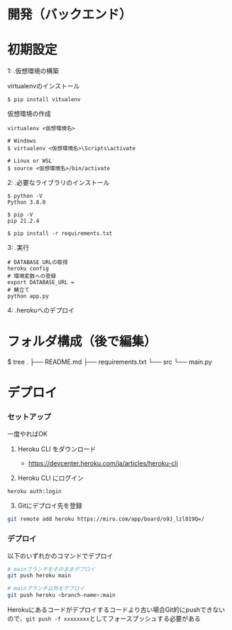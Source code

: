 # 開発（バックエンド）
# 初期設定
1: .仮想環境の構築

virtualenvのインストール
```
$ pip install vitualenv
```

仮想環境の作成
```
virtualenv <仮想環境名>
```
```
# Windows
$ virtualenv <仮想環境名>\Scripts\activate

# Linux or WSL
$ source <仮想環境名>/bin/activate
```
2: .必要なライブラリのインストール
```
$ python -V
Python 3.8.0

$ pip -V
pip 21.2.4
```
```
$ pip install -r requirements.txt
```

3: .実行
```
# DATABASE URLの取得
heroku config
# 環境変数への登録
export DATABASE_URL =
# 鯖立て
python app.py
````
4: .herokuへのデプロイ




# フォルダ構成（後で編集）
$ tree
.
├── README.md
├── requirements.txt
└── src
    └── main.py


# デプロイ

### セットアップ
一度やればOK

1. Heroku CLI をダウンロード
    - https://devcenter.heroku.com/ja/articles/heroku-cli

2. Heroku CLI にログイン

```sh
heroku auth:login
```

3. Gitにデプロイ先を登録

```sh
git remote add heroku https://miro.com/app/board/o9J_lzl019Q=/
```

### デプロイ
以下のいずれかのコマンドでデプロイ

```sh
# mainブランチをそのままデプロイ
git push heroku main

# mainブランチ以外をデプロイ
git push heroku <branch-name>:main
```

Herokuにあるコードがデプロイするコードより古い場合Git的にpushできないので、`git push -f xxxxxxxx`としてフォースプッシュする必要がある